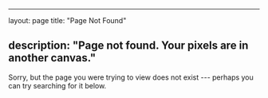* * *

layout: page
title: "Page Not Found"

## description: "Page not found. Your pixels are in another canvas."

Sorry, but the page you were trying to view does not exist --- perhaps you can try searching for it below.